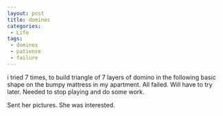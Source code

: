```yaml
---
layout: post
title: dominos
categories:
 - Life
tags:
 - dominos
 - patience
 - failure
---
```


i tried 7 times, to build triangle of 7 layers of domino in the
following basic shape on the bumpy mattress in my apartment. All failed.
Will have to try later. Needed to stop playing and do some work.

Sent her pictures. She was interested.

